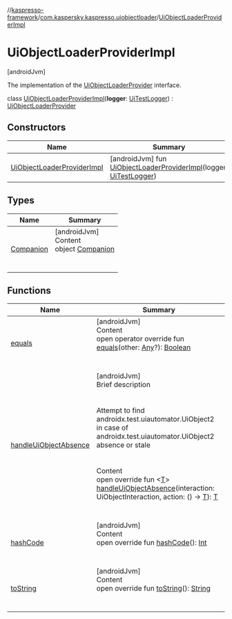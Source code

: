 //[kaspresso-framework](../../index.md)/[com.kaspersky.kaspresso.uiobjectloader](../index.md)/[UiObjectLoaderProviderImpl](index.md)



# UiObjectLoaderProviderImpl  
 [androidJvm] 

The implementation of the [UiObjectLoaderProvider](../-ui-object-loader-provider/index.md) interface.

class [UiObjectLoaderProviderImpl](index.md)(**logger**: [UiTestLogger](../../com.kaspersky.kaspresso.logger/-ui-test-logger/index.md)) : [UiObjectLoaderProvider](../-ui-object-loader-provider/index.md)   


## Constructors  
  
|  Name|  Summary| 
|---|---|
| [UiObjectLoaderProviderImpl](-ui-object-loader-provider-impl.md)|  [androidJvm] fun [UiObjectLoaderProviderImpl](-ui-object-loader-provider-impl.md)(logger: [UiTestLogger](../../com.kaspersky.kaspresso.logger/-ui-test-logger/index.md))   <br>


## Types  
  
|  Name|  Summary| 
|---|---|
| [Companion](-companion/index.md)| [androidJvm]  <br>Content  <br>object [Companion](-companion/index.md)  <br><br><br>


## Functions  
  
|  Name|  Summary| 
|---|---|
| [equals](https://kotlinlang.org/api/latest/jvm/stdlib/kotlin/-any/equals.html)| [androidJvm]  <br>Content  <br>open operator override fun [equals](https://kotlinlang.org/api/latest/jvm/stdlib/kotlin/-any/equals.html)(other: [Any](https://kotlinlang.org/api/latest/jvm/stdlib/kotlin/-any/index.html)?): [Boolean](https://kotlinlang.org/api/latest/jvm/stdlib/kotlin/-boolean/index.html)  <br><br><br>
| [handleUiObjectAbsence](handle-ui-object-absence.md)| [androidJvm]  <br>Brief description  <br><br><br>Attempt to find androidx.test.uiautomator.UiObject2 in case of androidx.test.uiautomator.UiObject2 absence or stale<br><br>  <br>Content  <br>open override fun <[T](handle-ui-object-absence.md)> [handleUiObjectAbsence](handle-ui-object-absence.md)(interaction: UiObjectInteraction, action: () -> [T](handle-ui-object-absence.md)): [T](handle-ui-object-absence.md)  <br><br><br>
| [hashCode](https://kotlinlang.org/api/latest/jvm/stdlib/kotlin/-any/hash-code.html)| [androidJvm]  <br>Content  <br>open override fun [hashCode](https://kotlinlang.org/api/latest/jvm/stdlib/kotlin/-any/hash-code.html)(): [Int](https://kotlinlang.org/api/latest/jvm/stdlib/kotlin/-int/index.html)  <br><br><br>
| [toString](https://kotlinlang.org/api/latest/jvm/stdlib/kotlin/-any/to-string.html)| [androidJvm]  <br>Content  <br>open override fun [toString](https://kotlinlang.org/api/latest/jvm/stdlib/kotlin/-any/to-string.html)(): [String](https://kotlinlang.org/api/latest/jvm/stdlib/kotlin/-string/index.html)  <br><br><br>

